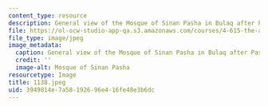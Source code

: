 ```yaml
---
content_type: resource
description: General view of the Mosque of Sinan Pasha in Bulaq after Pascal Coste.
file: https://ol-ocw-studio-app-qa.s3.amazonaws.com/courses/4-615-the-architecture-of-cairo-spring-2002/3949814e7a58192696e416fe48e3b6dc_1138.jpeg
file_type: image/jpeg
image_metadata:
  caption: General view of the Mosque of Sinan Pasha in Bulaq after Pascal Coste.
  credit: ''
  image-alt: Mosque of Sinan Pasha
resourcetype: Image
title: 1138.jpeg
uid: 3949814e-7a58-1926-96e4-16fe48e3b6dc
---
```

